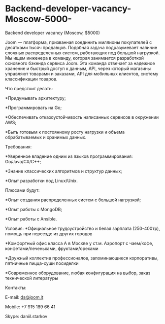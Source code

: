 # Backend-developer-vacancy-Moscow-5000-
Backend developer vacancy (Moscow, $5000)

Joom — платформа, призванная соединить миллионы покупателей с десятками тысяч продавцов. Подобная задача подразумевает наличие сложных распределенных систем, работающих под большой нагрузкой. Мы ищем инженера в команду, которая занимается разработкой основного бэкенда сервиса Joom. Эта команда отвечает за надежное хранение и быстрый доступ к данным, API, через который магазины управляют товарами и заказами, API для мобильных клиентов, систему классификации товаров.

Что предстоит делать:

*Придумывать архитектуру;

*Программировать на Go;

*Обеспечивать отказоустойчивость написанных сервисов в окружении AWS;

*Быть готовым к постоянному росту нагрузки и объема обрабатываемых и хранимых данных.

Требования:

*Уверенное владение одним из языков программирования: Go/Java/C#/C++;

*Знание классических алгоритмов и структур данных;

*Опыт разработки под Linux/Unix.

Плюсами будут:

*Опыт создания распределенных систем с большой нагрузкой;

*Опыт работы с MongoDB;

*Опыт работы с Ansible.

Условия:
*Официальное трудоустройство и белая зарплата (250-400тр), помощь при переезде из других городов

*Комфортный офис класса А в Москве у ст.м. Аэропорт с чаем/кофе, конфетами/печеньками, фруктами/орехами

*Дружный коллектив профессионалов, запоминающиеся корпоративы, пятничные пицца-суши посиделки

*Современное оборудование, любая конфигурация на выбор, заказ технической литературы

Контакты:

E-mail: ds@joom.it

Mobile: +7 915 189 66 41

Skype: daniil.starkov
